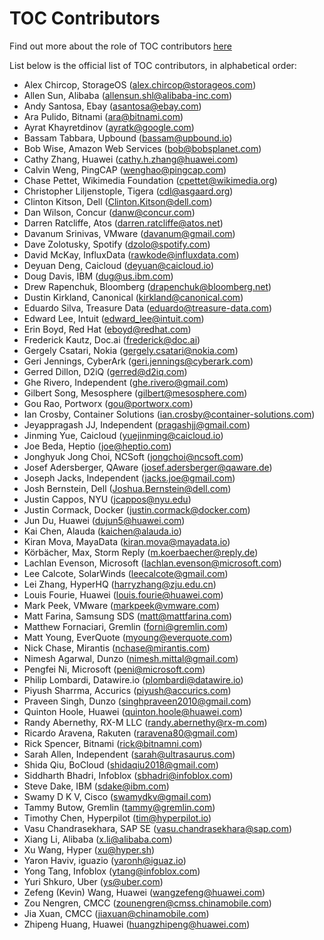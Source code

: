 # TOC Contributors

Find out more about the role of TOC contributors [here](https://github.com/cncf/toc/blob/master/CONTRIBUTING.md#toc-contributors)

List below is the official list of TOC contributors, in alphabetical order:

* Alex Chircop, StorageOS (alex.chircop@storageos.com)
* Allen Sun, Alibaba (allensun.shl@alibaba-inc.com)
* Andy Santosa, Ebay (asantosa@ebay.com)
* Ara	Pulido, Bitnami	(ara@bitnami.com)
* Ayrat Khayretdinov (ayratk@google.com)
* Bassam Tabbara, Upbound	(bassam@upbound.io)
* Bob	Wise, Amazon Web Services	(bob@bobsplanet.com)
* Cathy	Zhang, Huawei (cathy.h.zhang@huawei.com)
* Calvin Weng, PingCAP (wenghao@pingcap.com)
* Chase	Pettet, Wikimedia	Foundation (cpettet@wikimedia.org)
* Christopher Liljenstople, Tigera (cdl@asgaard.org)
* Clinton	Kitson, Dell (Clinton.Kitson@dell.com)
* Dan	Wilson, Concur	(danw@concur.com)
* Darren Ratcliffe, Atos (darren.ratcliffe@atos.net)
* Davanum Srinivas, VMware (davanum@gmail.com)
* Dave Zolotusky, Spotify (dzolo@spotify.com)
* David McKay, InfluxData (rawkode@influxdata.com)
* Deyuan Deng, Caicloud (deyuan@caicloud.io)
* Doug Davis, IBM (dug@us.ibm.com)
* Drew Rapenchuk, Bloomberg	(drapenchuk@bloomberg.net)
* Dustin Kirkland, Canonical (kirkland@canonical.com)
* Eduardo	Silva, Treasure Data (eduardo@treasure-data.com)
* Edward Lee, Intuit (edward_lee@intuit.com)
* Erin Boyd, Red Hat (eboyd@redhat.com)
* Frederick Kautz, Doc.ai (frederick@doc.ai)
* Gergely Csatari, Nokia (gergely.csatari@nokia.com)
* Geri Jennings, CyberArk (geri.jennings@cyberark.com)
* Gerred Dillon, D2iQ (gerred@d2iq.com)
* Ghe	Rivero, Independent (ghe.rivero@gmail.com)
* Gilbert Song, Mesosphere (gilbert@mesosphere.com)
* Gou	Rao, Portworx (gou@portworx.com)
* Ian Crosby, Container Solutions (ian.crosby@container-solutions.com)
* Jeyappragash JJ, Independent (pragashjj@gmail.com)
* Jinming Yue, Caicloud (yuejinming@caicloud.io)
* Joe Beda, Heptio (joe@heptio.com)
* Jonghyuk Jong Choi, NCSoft (jongchoi@ncsoft.com)
* Josef Adersberger, QAware (josef.adersberger@qaware.de)
* Joseph Jacks, Independent	(jacks.joe@gmail.com)
* Josh Bernstein, Dell (Joshua.Bernstein@dell.com)
* Justin Cappos, NYU (jcappos@nyu.edu)
* Justin Cormack, Docker (justin.cormack@docker.com)
* Jun Du, Huawei (dujun5@huawei.com)
* Kai Chen, Alauda (kaichen@alauda.io)
* Kiran Mova, MayaData (kiran.mova@mayadata.io)
* Körbächer, Max, Storm Reply (m.koerbaecher@reply.de)
* Lachlan	Evenson, Microsoft (lachlan.evenson@microsoft.com)
* Lee Calcote, SolarWinds (leecalcote@gmail.com)
* Lei	Zhang, HyperHQ (harryzhang@zju.edu.cn)
* Louis Fourie, Huawei (louis.fourie@huawei.com)
* Mark Peek, VMware	(markpeek@vmware.com)
* Matt Farina, Samsung SDS (matt@mattfarina.com)
* Matthew Fornaciari, Gremlin (forni@gremlin.com)
* Matt Young, EverQuote (myoung@everquote.com)
* Nick Chase, Mirantis	(nchase@mirantis.com)
* Nimesh Agarwal, Dunzo (nimesh.mittal@gmail.com)
* Pengfei Ni, Microsoft (peni@microsoft.com)
* Philip Lombardi, Datawire.io (plombardi@datawire.io)
* Piyush Sharrma, Accurics (piyush@accurics.com)
* Praveen Singh, Dunzo (singhpraveen2010@gmail.com)
* Quinton Hoole, Huawei (quinton.hoole@huawei.com)
* Randy	Abernethy, RX-M LLC (randy.abernethy@rx-m.com)
* Ricardo Aravena, Rakuten (raravena80@gmail.com)
* Rick Spencer, Bitnami	(rick@bitnamni.com)
* Sarah Allen, Independent (sarah@ultrasaurus.com)
* Shida Qiu, BoCloud (shidaqiu2018@gmail.com)
* Siddharth Bhadri, Infoblox (sbhadri@infoblox.com)
* Steve Dake, IBM (sdake@ibm.com)
* Swamy D K V, Cisco (swamydkv@gmail.com)
* Tammy Butow, Gremlin (tammy@gremlin.com)
* Timothy Chen, Hyperpilot (tim@hyperpilot.io)
* Vasu Chandrasekhara, SAP SE (vasu.chandrasekhara@sap.com)
* Xiang Li, Alibaba (x.li@alibaba.com)
* Xu Wang, Hyper (xu@hyper.sh)
* Yaron Haviv, iguazio (yaronh@iguaz.io)
* Yong Tang, Infoblox (ytang@infoblox.com)
* Yuri Shkuro, Uber	(ys@uber.com)
* Zefeng (Kevin) Wang, Huawei (wangzefeng@huawei.com)
* Zou Nengren, CMCC (zounengren@cmss.chinamobile.com)
* Jia Xuan, CMCC (jiaxuan@chinamobile.com)
* Zhipeng Huang, Huawei (huangzhipeng@huawei.com)

